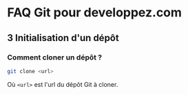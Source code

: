 # FAQ Git pour developpez.com

## 3 Initialisation d'un dépôt

### Comment cloner un dépôt ?

```bash
git clone <url>
```

Où `<url>` est l'url du dépôt Git à cloner.
